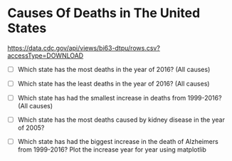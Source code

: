# Causes Of Deaths in The United States

https://data.cdc.gov/api/views/bi63-dtpu/rows.csv?accessType=DOWNLOAD  

- [ ] Which state has the most deaths in the year of 2016? (All causes)  
- [ ] Which state has the least deaths in the year of 2016? (All causes)  
- [ ] Which state has had the smallest increase in deaths from 1999-2016? (All causes)  
- [ ] Which state has the most deaths caused by kidney disease in the year of 2005?  
- [ ] Which state has had the biggest increase in the death of Alzheimers from 1999-2016? Plot the increase year for year using matplotlib 



